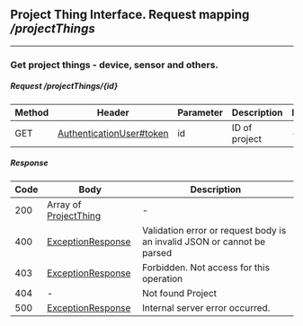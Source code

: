 ## Project Thing Interface. Request mapping <em>/projectThings</em>
___
### Get project things - device, sensor and others.
##### Request /projectThings/{id}
Method | Header | Parameter | Description | Restriction | Body | Description | Restriction
------------ | ------------- | ------------- | ------------- | ------------- | ------------- | ------------- | -------------
GET | [AuthenticationUser#token](../model/AuthenticationUser.md) | id | ID of project | - | - | - | -

##### Response
Code | Body | Description
------------ | ------------- | -------------
200 | Array of [ProjectThing](../model/ProjectThing.md) | -
400 | [ExceptionResponse](../model/ExceptionResponse.md) | Validation error or request body is an invalid JSON or cannot be parsed
403 | [ExceptionResponse](../model/ExceptionResponse.md) | Forbidden. Not access for this operation
404 | - | Not found Project
500 | [ExceptionResponse](../model/ExceptionResponse.md) | Internal server error occurred.